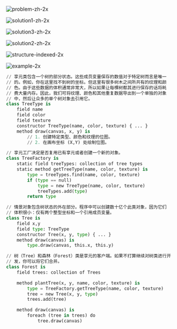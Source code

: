 

![problem-zh-2x](/Users/flannery/Desktop/AndroidHelper/设计模式/结构型_享元模式.assets/problem-zh-2x.png)



![solution1-zh-2x](/Users/flannery/Desktop/AndroidHelper/设计模式/结构型_享元模式.assets/solution1-zh-2x.png)

![solution3-zh-2x](/Users/flannery/Desktop/AndroidHelper/设计模式/结构型_享元模式.assets/solution3-zh-2x.png)

![solution2-zh-2x](/Users/flannery/Desktop/AndroidHelper/设计模式/结构型_享元模式.assets/solution2-zh-2x.png)



![structure-indexed-2x](/Users/flannery/Desktop/AndroidHelper/设计模式/结构型_享元模式.assets/structure-indexed-2x-20210911164650929.png)



![example-2x](/Users/flannery/Desktop/AndroidHelper/设计模式/结构型_享元模式.assets/example-2x-20210911164657992.png)

```python
// 享元类包含一个树的部分状态。这些成员变量保存的数值对于特定树而言是唯一
// 的。例如，你在这里找不到树的坐标。但这里有很多树木之间所共有的纹理和颜
// 色。由于这些数据的体积通常非常大，所以如果让每棵树都其进行保存的话将耗
// 费大量内存。因此，我们可将纹理、颜色和其他重复数据导出到一个单独的对象
// 中，然后让众多的单个树对象去引用它。
class TreeType is
    field name
    field color
    field texture
    constructor TreeType(name, color, texture) { ... }
    method draw(canvas, x, y) is
        // 1. 创建特定类型、颜色和纹理的位图。
        // 2. 在画布坐标 (X,Y) 处绘制位图。

// 享元工厂决定是否复用已有享元或者创建一个新的对象。
class TreeFactory is
    static field treeTypes: collection of tree types
    static method getTreeType(name, color, texture) is
        type = treeTypes.find(name, color, texture)
        if (type == null)
            type = new TreeType(name, color, texture)
            treeTypes.add(type)
        return type

// 情景对象包含树状态的外在部分。程序中可以创建数十亿个此类对象，因为它们
// 体积很小：仅有两个整型坐标和一个引用成员变量。
class Tree is
    field x,y
    field type: TreeType
    constructor Tree(x, y, type) { ... }
    method draw(canvas) is
        type.draw(canvas, this.x, this.y)

// 树（Tree）和森林（Forest）类是享元的客户端。如果不打算继续对树类进行开
// 发，你可以将它们合并。
class Forest is
    field trees: collection of Trees

    method plantTree(x, y, name, color, texture) is
        type = TreeFactory.getTreeType(name, color, texture)
        tree = new Tree(x, y, type)
        trees.add(tree)

    method draw(canvas) is
        foreach (tree in trees) do
            tree.draw(canvas)
```



